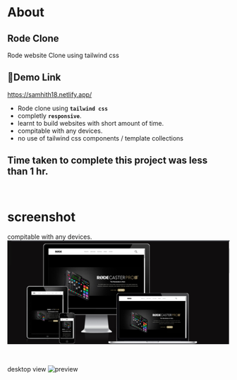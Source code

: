 # About

## Rode Clone
Rode website Clone using tailwind css


## 🔗Demo Link
https://samhith18.netlify.app/
<br>


- Rode clone using  **``tailwind css``**
- completly **`responsive`**.
- learnt to build websites with short amount of time.
- compitable with any devices.
- no use of tailwind css components / template collections


## Time taken to complete this project was less than **1 hr**.
<br>

# screenshot

compitable with any devices.
![preview](./preview2.png)

<br />

desktop view
![preview](./preview.png)